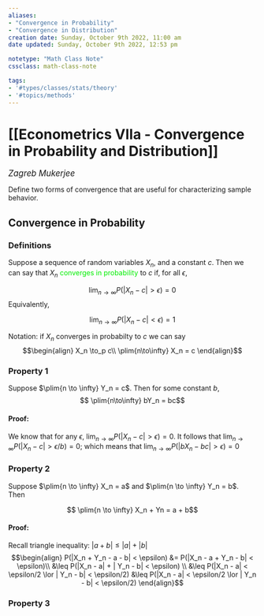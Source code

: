 ```yaml
---
aliases:
- "Convergence in Probability"
- "Convergence in Distribution"
creation date: Sunday, October 9th 2022, 11:00 am
date updated: Sunday, October 9th 2022, 12:53 pm

notetype: "Math Class Note"
cssclass: math-class-note

tags: 
- '#types/classes/stats/theory'
- '#topics/methods'
---
```


# [[Econometrics VIIa - Convergence in Probability and Distribution]]
<span style = "font-size:120%"><i >Zagreb Mukerjee </i></span>


Define two forms of convergence that are useful for characterizing sample behavior. 

## Convergence in Probability

### Definitions

Suppose a sequence of random variables $X_n$, and a constant $c$. Then we can say that $X_n$ <font color=gree>converges in probability</font> to $c$ if, for all $\epsilon$, 

$$\lim_{n\to \infty} P(|X_n - c| > \epsilon) = 0 $$
Equivalently, 

$$\lim_{n\to \infty} P(|X_n - c| < \epsilon) = 1 $$

Notation: if $X_n$ converges in probabilty to $c$ we can say
$$\begin{align}
X_n \to_p c\\
\plim{n\to\infty} X_n = c
\end{align}$$

### Property 1
Suppose $\plim{n \to \infty} Y_n = c$. Then for some constant $b$, 
$$ \plim{n\to\infty} bY_n = bc$$
#### Proof:
We know that for any $\epsilon$, $\lim_{n\to \infty} P(|X_n - c| > \epsilon) = 0$. It follows that $\lim_{n\to \infty} P(|X_n - c| > \epsilon/b) = 0$; which means that $\lim_{n\to \infty} P(|bX_n - bc| > \epsilon) = 0$

### Property 2

Suppose $\plim{n \to \infty} X_n = a$ and $\plim{n \to \infty} Y_n = b$. Then 

$$ \plim{n \to \infty} X_n + Yn = a + b$$
#### Proof:

Recall triangle inequality: $|a + b| \leq |a| + |b|$
$$\begin{align}
P(|X_n + Y_n - a - b| < \epsilon) &= P(|X_n - a + Y_n - b| < \epsilon)\\
&\leq P(|X_n - a| + | Y_n - b| < \epsilon) \\ 
&\leq P(|X_n - a| < \epsilon/2 \lor | Y_n - b| < \epsilon/2) 
&\leq P(|X_n - a| < \epsilon/2 \lor | Y_n - b| < \epsilon/2) 
\end{align}$$
### Property 3
